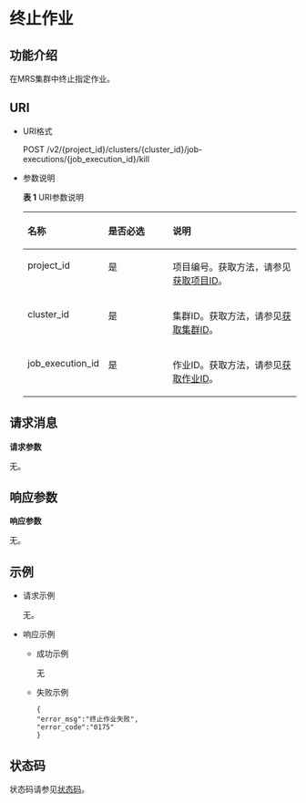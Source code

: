 # 终止作业<a name="ZH-CN_TOPIC_0177065250"></a>

## 功能介绍<a name="section4408504619327"></a>

在MRS集群中终止指定作业。

## URI<a name="section10186656193217"></a>

-   URI格式

    POST /v2/\{project\_id\}/clusters/\{cluster\_id\}/job-executions/\{job\_execution\_id\}/kill

-   参数说明

    **表 1**  URI参数说明

    <a name="table49499141194754"></a>
    <table><thead align="left"><tr id="zh-cn_topic_0176790808_row33700024194754"><th class="cellrowborder" valign="top" width="25%" id="mcps1.2.4.1.1"><p id="zh-cn_topic_0176790808_p16571835194812"><a name="zh-cn_topic_0176790808_p16571835194812"></a><a name="zh-cn_topic_0176790808_p16571835194812"></a>名称</p>
    </th>
    <th class="cellrowborder" valign="top" width="25%" id="mcps1.2.4.1.2"><p id="zh-cn_topic_0176790808_p141410194812"><a name="zh-cn_topic_0176790808_p141410194812"></a><a name="zh-cn_topic_0176790808_p141410194812"></a>是否必选</p>
    </th>
    <th class="cellrowborder" valign="top" width="50%" id="mcps1.2.4.1.3"><p id="zh-cn_topic_0176790808_p11454278194812"><a name="zh-cn_topic_0176790808_p11454278194812"></a><a name="zh-cn_topic_0176790808_p11454278194812"></a>说明</p>
    </th>
    </tr>
    </thead>
    <tbody><tr id="zh-cn_topic_0176790808_row39786771142917"><td class="cellrowborder" valign="top" width="25%" headers="mcps1.2.4.1.1 "><p id="zh-cn_topic_0176790808_p1503055142917"><a name="zh-cn_topic_0176790808_p1503055142917"></a><a name="zh-cn_topic_0176790808_p1503055142917"></a>project_id</p>
    </td>
    <td class="cellrowborder" valign="top" width="25%" headers="mcps1.2.4.1.2 "><p id="zh-cn_topic_0176790808_p54638598142917"><a name="zh-cn_topic_0176790808_p54638598142917"></a><a name="zh-cn_topic_0176790808_p54638598142917"></a>是</p>
    </td>
    <td class="cellrowborder" valign="top" width="50%" headers="mcps1.2.4.1.3 "><p id="zh-cn_topic_0176790808_p63650338142917"><a name="zh-cn_topic_0176790808_p63650338142917"></a><a name="zh-cn_topic_0176790808_p63650338142917"></a>项目编号。获取方法，请参见<a href="获取项目ID.md">获取项目ID</a>。</p>
    </td>
    </tr>
    <tr id="zh-cn_topic_0176790808_row3457216201210"><td class="cellrowborder" valign="top" width="25%" headers="mcps1.2.4.1.1 "><p id="zh-cn_topic_0176790808_p194589160122"><a name="zh-cn_topic_0176790808_p194589160122"></a><a name="zh-cn_topic_0176790808_p194589160122"></a>cluster_id</p>
    </td>
    <td class="cellrowborder" valign="top" width="25%" headers="mcps1.2.4.1.2 "><p id="zh-cn_topic_0176790808_p045813165125"><a name="zh-cn_topic_0176790808_p045813165125"></a><a name="zh-cn_topic_0176790808_p045813165125"></a>是</p>
    </td>
    <td class="cellrowborder" valign="top" width="50%" headers="mcps1.2.4.1.3 "><p id="zh-cn_topic_0176790808_p1845891641218"><a name="zh-cn_topic_0176790808_p1845891641218"></a><a name="zh-cn_topic_0176790808_p1845891641218"></a>集群ID。获取方法，请参见<a href="获取MRS集群信息.md#section177891315153619">获取集群ID</a>。</p>
    </td>
    </tr>
    <tr id="zh-cn_topic_0176790808_row121835121146"><td class="cellrowborder" valign="top" width="25%" headers="mcps1.2.4.1.1 "><p id="zh-cn_topic_0176790808_p218419125412"><a name="zh-cn_topic_0176790808_p218419125412"></a><a name="zh-cn_topic_0176790808_p218419125412"></a>job_execution_id</p>
    </td>
    <td class="cellrowborder" valign="top" width="25%" headers="mcps1.2.4.1.2 "><p id="zh-cn_topic_0176790808_p16184161212420"><a name="zh-cn_topic_0176790808_p16184161212420"></a><a name="zh-cn_topic_0176790808_p16184161212420"></a>是</p>
    </td>
    <td class="cellrowborder" valign="top" width="50%" headers="mcps1.2.4.1.3 "><p id="zh-cn_topic_0176790808_p121844121440"><a name="zh-cn_topic_0176790808_p121844121440"></a><a name="zh-cn_topic_0176790808_p121844121440"></a>作业ID。获取方法，请参见<a href="获取MRS集群信息.md#section247234143612">获取作业ID</a>。</p>
    </td>
    </tr>
    </tbody>
    </table>


## 请求消息<a name="section673761354213"></a>

**请求参数**

无。

## 响应参数<a name="section775516131425"></a>

**响应参数**

无。

## 示例<a name="section1210015461189"></a>

-   请求示例

    无。

-   响应示例
    -   成功示例

        无

    -   失败示例

        ```
        {
        "error_msg":"终止作业失败",
        "error_code":"0175"
        }
        ```



## 状态码<a name="section4391766619434"></a>

状态码请参见[状态码](状态码.md)。

